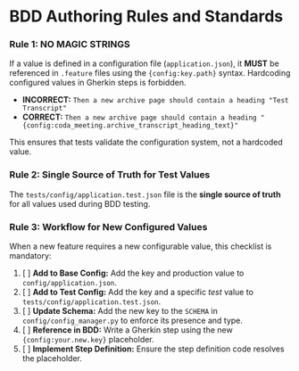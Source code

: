 # BDD Authoring Rules and Standards

### Rule 1: NO MAGIC STRINGS
If a value is defined in a configuration file (`application.json`), it **MUST** be referenced in `.feature` files using the `{config:key.path}` syntax. Hardcoding configured values in Gherkin steps is forbidden.

- **INCORRECT:** `Then a new archive page should contain a heading "Test Transcript"`
- **CORRECT:** `Then a new archive page should contain a heading "{config:coda_meeting.archive_transcript_heading_text}"`

This ensures that tests validate the configuration system, not a hardcoded value.

### Rule 2: Single Source of Truth for Test Values
The `tests/config/application.test.json` file is the **single source of truth** for all values used during BDD testing.

### Rule 3: Workflow for New Configured Values
When a new feature requires a new configurable value, this checklist is mandatory:

1.  [ ] **Add to Base Config:** Add the key and production value to `config/application.json`.
2.  [ ] **Add to Test Config:** Add the key and a specific *test* value to `tests/config/application.test.json`.
3.  [ ] **Update Schema:** Add the new key to the `SCHEMA` in `config/config_manager.py` to enforce its presence and type.
4.  [ ] **Reference in BDD:** Write a Gherkin step using the new `{config:your.new.key}` placeholder.
5.  [ ] **Implement Step Definition:** Ensure the step definition code resolves the placeholder.
